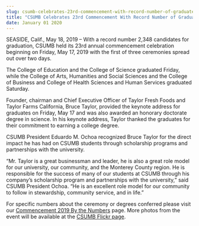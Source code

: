 ```yaml
---
slug: csumb-celebrates-23rd-commencement-with-record-number-of-graduates
title: "CSUMB Celebrates 23rd Commencement With Record Number of Graduates"
date: January 01 2020
---
```


 
<p>
  SEASIDE, Calif., May 18, 2019 – With a record number 2,348 candidates for
  graduation, CSUMB held its 23rd annual commencement celebration beginning on
  Friday, May 17, 2019 with the first of three ceremonies spread out over two
  days.
</p>
<p>
  The College of Education and the College of Science graduated Friday, while
  the College of Arts, Humanities and Social Sciences and the College of
  Business and College of Health Sciences and Human Services graduated Saturday.
</p>
<p>
  Founder, chairman and Chief Executive Officer of Taylor Fresh Foods and Taylor
  Farms California, Bruce Taylor, provided the keynote address for graduates on
  Friday, May 17 and was also awarded an honorary doctorate degree in science.
  In his keynote address, Taylor thanked the graduates for their commitment to
  earning a college degree.
</p>
<p>
  CSUMB President Eduardo M. Ochoa recognized Bruce Taylor for the direct impact
  he has had on CSUMB students through scholarship programs and partnerships
  with the university.
</p>
<p>
  “Mr. Taylor is a great businessman and leader, he is also a great role model
  for our university, our community, and the Monterey County region. He is
  responsible for the success of many of our students at CSUMB through his
  company’s scholarship program and partnerships with the university,” said
  CSUMB President Ochoa. “He is an excellent role model for our community to
  follow in stewardship, community service, and in life.”
</p>
<p>
  For specific numbers about the ceremony or degrees conferred please visit our
  <a href="https://csumb.edu/news/commencement-2019-numbers"
    >Commencement 2019 By the Numbers</a
  >
  page. More photos from the event will be available at the
  <a href="https://www.flickr.com/photos/csumb/albums">CSUMB Flickr page</a>.
</p>
 
